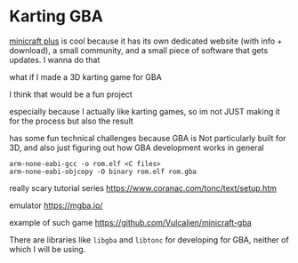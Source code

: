 # Karting GBA

[minicraft plus](https://minicraftplus.github.io/) is cool because it has its own dedicated website (with info + download), a small community, and a small piece of software that gets updates. I wanna do that

what if I made a 3D karting game for GBA

I think that would be a fun project

especially because I actually like karting games, so im not JUST making it for the process but also the result

has some fun technical challenges because GBA is Not particularly built for 3D, and also just figuring out how GBA development works in general

```
arm-none-eabi-gcc -o rom.elf <C files>
arm-none-eabi-objcopy -O binary rom.elf rom.gba
```

really scary tutorial series https://www.coranac.com/tonc/text/setup.htm

emulator https://mgba.io/

example of such game https://github.com/Vulcalien/minicraft-gba

There are libraries like `libgba` and `libtonc` for developing for GBA, neither of which I will be using.
